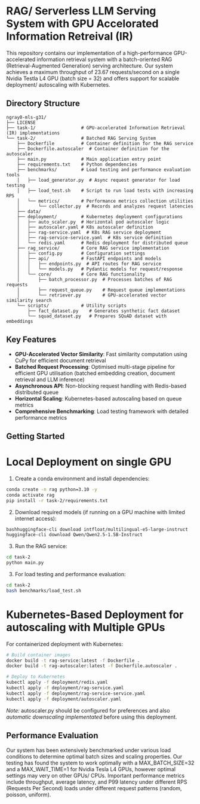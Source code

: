 # RAG/ Serverless LLM Serving System with GPU Accelorated Information Retreival (IR)

This repository contains our implementation of a high-performance GPU-accelerated information retrieval system with a batch-oriented RAG (Retrieval-Augmented Generation) serving architecture. Our system achieves a maximum throughput of 23.67 requests/second on a single Nvidia Testla L4 GPU (batch size = 32) and offers support for scalable deployment/ autoscaling with Kubernetes.

## Directory Structure

```
ngray0-mls-g31/
├── LICENSE
├── task-1/                 # GPU-accelerated Information Retrieval (IR) implementations
└── task-2/                 # Batched RAG Serving System
    ├── Dockerfile          # Container definition for the RAG service
    ├── Dockerfile.autoscaler  # Container definition for the autoscaler
    ├── main.py             # Main application entry point
    ├── requirements.txt    # Python dependencies
    ├── benchmarks/         # Load testing and performance evaluation tools
    │   ├── load_generator.py  # Async request generator for load testing
    │   ├── load_test.sh    # Script to run load tests with increasing RPS
    │   └── metrics/        # Performance metrics collection utilities
    │       └── collector.py  # Records and analyzes request latencies
    ├── data/               
    ├── deployment/         # Kubernetes deployment configurations
    │   ├── auto_scaler.py  # Horizontal pod autoscaler logic
    │   ├── autoscaler.yaml # K8s autoscaler definition
    │   ├── rag-service.yaml  # K8s RAG service deployment
    │   ├── rag-service-service.yaml  # K8s service definition
    │   └── redis.yaml      # Redis deployment for distributed queue
    ├── rag_service/        # Core RAG service implementation
    │   ├── config.py       # Configuration settings
    │   ├── api/            # FastAPI endpoints and models
    │   │   ├── endpoints.py  # API routes for RAG service
    │   │   └── models.py   # Pydantic models for request/response
    │   └── core/           # Core RAG functionality
    │       ├── batch_processor.py  # Processes batches of RAG requests
    │       ├── request_queue.py    # Request queue implementations
    │       └── retriever.py        # GPU-accelerated vector similarity search
    └── scripts/            # Utility scripts
        ├── fact_dataset.py    # Generates synthetic fact dataset
        └── squad_dataset.py   # Prepares SQuAD dataset with embeddings
```

## Key Features

- **GPU-Accelerated Vector Similarity**: Fast similarity computation using CuPy for efficient document retrieval
- **Batched Request Processing**: Optimised multi-stage pipeline for efficient GPU utilisation (batched embedding creation, document retrieval and LLM inference)
- **Asynchronous API**: Non-blocking request handling with Redis-based distributed queue
- **Horizontal Scaling**: Kubernetes-based autoscaling based on queue metrics
- **Comprehensive Benchmarking**: Load testing framework with detailed performance metrics

## Getting Started

# Local Deployment on single GPU
1. Create a conda environment and install dependencies:
```bash
conda create -n rag python=3.10 -y
conda activate rag
pip install -r task-2/requirements.txt
```

2. Download required models (if running on a GPU machine with limited internet access):
```bash
bashhuggingface-cli download intfloat/multilingual-e5-large-instruct
huggingface-cli download Qwen/Qwen2.5-1.5B-Instruct
```

3. Run the RAG service:
```bash
cd task-2
python main.py
```

3. For load testing and performance evaluation:
```bash
cd task-2
bash benchmarks/load_test.sh
```

# Kubernetes-Based Deployment for autoscaling with Multiple GPUs
For containerized deployment with Kubernetes:
```bash
# Build container images
docker build -t rag-service:latest -f Dockerfile .
docker build -t rag-autoscaler:latest -f Dockerfile.autoscaler .

# Deploy to Kubernetes
kubectl apply -f deployment/redis.yaml
kubectl apply -f deployment/rag-service.yaml
kubectl apply -f deployment/rag-service-service.yaml
kubectl apply -f deployment/autoscaler.yaml
```
*Note:* autoscaler.py should be configured for preferences and also *automatic downscaling implementated* before using this deployment.

## Performance Evaluation

Our system has been extensively benchmarked under various load conditions to determine optimal batch sizes and scaling properties. Our testing has found the system to work optimally with a MAX_BATCH_SIZE=32 and a MAX_WAIT_TIME=1 for Nvidia Tesla L4 GPUs, however optimal settings may very on other GPUs/ CPUs. Important performance metrics include throughput, average latency, and P99 latency under different RPS (Requests Per Second) loads under different request patterns (random, poisson, uniform). 
